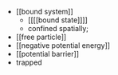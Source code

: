 - [[bound system]]
    - [[[[bound state]]]]
    - confined spatially;
- [[free particle]]
- [[negative potential energy]]
- [[potential barrier]]
- trapped
